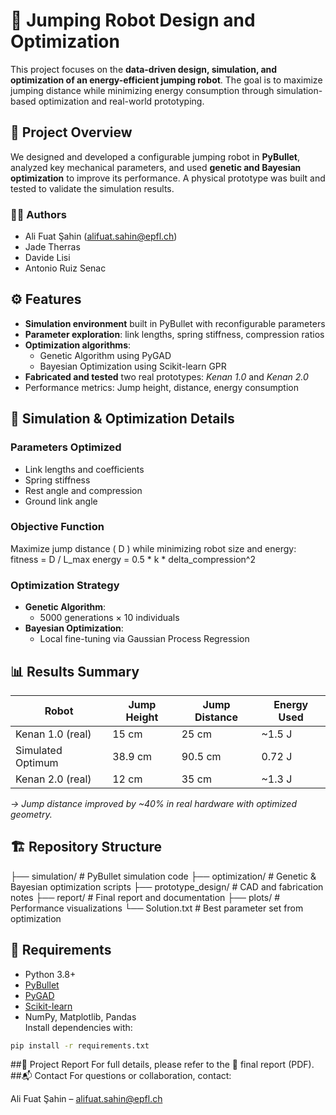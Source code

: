 # 🦘 Jumping Robot Design and Optimization  
This project focuses on the **data-driven design, simulation, and optimization of an energy-efficient jumping robot**. The goal is to maximize jumping distance while minimizing energy consumption through simulation-based optimization and real-world prototyping.  
## 📌 Project Overview  
We designed and developed a configurable jumping robot in **PyBullet**, analyzed key mechanical parameters, and used **genetic and Bayesian optimization** to improve its performance. A physical prototype was built and tested to validate the simulation results.  
### 👨‍🔬 Authors  
- Ali Fuat Şahin ([alifuat.sahin@epfl.ch](mailto:alifuat.sahin@epfl.ch))  
- Jade Therras  
- Davide Lisi  
- Antonio Ruiz Senac  
## ⚙️ Features  
- **Simulation environment** built in PyBullet with reconfigurable parameters  
- **Parameter exploration**: link lengths, spring stiffness, compression ratios  
- **Optimization algorithms**:  
  - Genetic Algorithm using PyGAD  
  - Bayesian Optimization using Scikit-learn GPR  
- **Fabricated and tested** two real prototypes: *Kenan 1.0* and *Kenan 2.0*  
- Performance metrics: Jump height, distance, energy consumption  
## 🧪 Simulation & Optimization Details  
### Parameters Optimized  
- Link lengths and coefficients  
- Spring stiffness  
- Rest angle and compression  
- Ground link angle  
### Objective Function  
Maximize jump distance \( D \) while minimizing robot size and energy:  
fitness = D / L_max
energy = 0.5 * k * delta_compression^2
### Optimization Strategy  
- **Genetic Algorithm**:  
  - 5000 generations × 10 individuals  
- **Bayesian Optimization**:  
  - Local fine-tuning via Gaussian Process Regression  
## 📊 Results Summary  
| Robot           | Jump Height | Jump Distance | Energy Used |  
|-----------------|-------------|----------------|--------------|  
| Kenan 1.0 (real) | 15 cm       | 25 cm          | ~1.5 J       |  
| Simulated Optimum | 38.9 cm    | 90.5 cm        | 0.72 J       |  
| Kenan 2.0 (real) | 12 cm       | 35 cm          | ~1.3 J       |  
*→ Jump distance improved by ~40% in real hardware with optimized geometry.*  
## 🏗️ Repository Structure  
├── simulation/ # PyBullet simulation code
├── optimization/ # Genetic & Bayesian optimization scripts
├── prototype_design/ # CAD and fabrication notes
├── report/ # Final report and documentation
├── plots/ # Performance visualizations
└── Solution.txt # Best parameter set from optimization
## 🧰 Requirements  
- Python 3.8+  
- [PyBullet](https://github.com/bulletphysics/bullet3)  
- [PyGAD](https://pygad.readthedocs.io/)  
- [Scikit-learn](https://scikit-learn.org/)  
- NumPy, Matplotlib, Pandas  
Install dependencies with:  
```bash
pip install -r requirements.txt
```
##📄 Project Report
For full details, please refer to the 📘 final report (PDF).
##📬 Contact
For questions or collaboration, contact:

Ali Fuat Şahin – alifuat.sahin@epfl.ch

